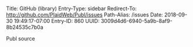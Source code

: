 Title: GitHub (library)
Entry-Type: sidebar
Redirect-To: http://github.com/PlaidWeb/Publ/issues
Path-Alias: /issues
Date: 2018-09-30 19:49:17-07:00
Entry-ID: 860
UUID: 3009d4d6-6940-5a9b-8af9-8b24535c7b0a

Publ source